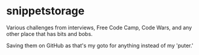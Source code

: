 # snippetstorage

Various challenges from interviews, Free Code Camp, Code Wars, and any other place that has bits and bobs.

Saving them on GitHub as that's my goto for anything instead of my 'puter.'